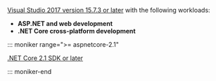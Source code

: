[Visual Studio 2017 version 15.7.3 or later](https://visualstudio.microsoft.com/vs/older-downloads/?utm_medium=microsoft&utm_source=docs.microsoft.com&utm_campaign=vs+2017+download) with the following workloads:

* **ASP.NET and web development**
* **.NET Core cross-platform development**

::: moniker range=">= aspnetcore-2.1"

[.NET Core 2.1 SDK or later](https://www.microsoft.com/net/download/windows)

::: moniker-end
